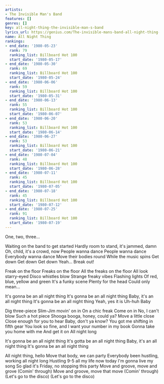 ```yaml
---
artists:
- The Invisible Man's Band
features: []
genres: []
key: all-night-thing-the-invisible-man-s-band
lyrics_url: https://genius.com/The-invisible-mans-band-all-night-thing-lyrics
name: All Night Thing
rankings:
- end_date: '1980-05-23'
  rank: 79
  ranking_list: Billboard Hot 100
  start_date: '1980-05-17'
- end_date: '1980-05-30'
  rank: 69
  ranking_list: Billboard Hot 100
  start_date: '1980-05-24'
- end_date: '1980-06-06'
  rank: 59
  ranking_list: Billboard Hot 100
  start_date: '1980-05-31'
- end_date: '1980-06-13'
  rank: 55
  ranking_list: Billboard Hot 100
  start_date: '1980-06-07'
- end_date: '1980-06-20'
  rank: 53
  ranking_list: Billboard Hot 100
  start_date: '1980-06-14'
- end_date: '1980-06-27'
  rank: 53
  ranking_list: Billboard Hot 100
  start_date: '1980-06-21'
- end_date: '1980-07-04'
  rank: 48
  ranking_list: Billboard Hot 100
  start_date: '1980-06-28'
- end_date: '1980-07-11'
  rank: 45
  ranking_list: Billboard Hot 100
  start_date: '1980-07-05'
- end_date: '1980-07-18'
  rank: 45
  ranking_list: Billboard Hot 100
  start_date: '1980-07-12'
- end_date: '1980-07-25'
  rank: 91
  ranking_list: Billboard Hot 100
  start_date: '1980-07-19'
---
```

One, two, three...


Waiting on the band to get started
Hardly room to stand, it's jammed, damn
Oh, child, it's a crowd, now
People wanna dance
People wanna dance
Everybody wanna dance
Move their bodies round
While the music spins
Get down
Get down
Get down
Yeah...
Break out!


Freak on the floor
Freaks on the floor
All the freaks on the floor
All look starry-eyed
Disco whistles blow
Strange freaky vibes
Flashing lights
Of red, blue, yellow and green
It's a funky scene
Plenty for the head
Could only mean...


It's gonna be an all night thing
It's gonna be an all night thing
Baby, it's an all night thing
It's gonna be an all night thing
Yeah, yes it is
Uh-huh
Baby




Dig three-piece Slim-Jim movin' on in
On a chic freak
Come on in
No, I can't blow
Such a hot piece
Shooga booga, honey, could ya?
Move a little close
Close enough for you to hear
Baby, don't ya know?
You got me shifting in fifth gear
You look so fine, and
I want your number in my book
Gonna take you home with me
And get it on
All night long


It's gonna be an all night thing
It's gotta be an all night thing
Baby, it's an all night thing
It's gonna be an all night thing


All night thing, hello
Move that body, we can party
Everybody been hustling, working all night long
Hustling 9-5 all my life now today I'm gonna live my song
So glad it's Friday, no stopping this party
Move and groove, move and grove (Comin' through)
Move and groove, move that move (Comin' through)
(Let's go to the disco)
(Let's go to the disco)
